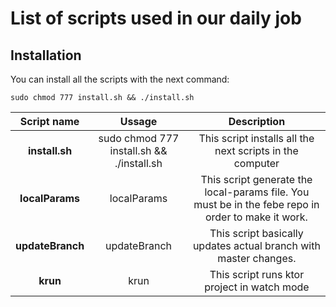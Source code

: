 # List of scripts used in our daily job

## Installation

You can install all the scripts with the next command:

`sudo chmod 777 install.sh && ./install.sh`

|  **Script name** |                 **Ussage**                |                                           **Description**                                          |
|:----------------:|:-----------------------------------------:|:--------------------------------------------------------------------------------------------------:|
| **install.sh**   | sudo chmod 777 install.sh && ./install.sh | This script installs all the next scripts in the computer                                          |
| **localParams**  | localParams                               | This script generate the local-params file. You must be in the febe repo in order to make it work. |
| **updateBranch** | updateBranch                              | This script basically updates actual branch with master changes.                                   |
| **krun**         | krun                                      | This script runs ktor project in watch mode                                                        |